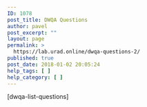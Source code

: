 ```yaml
---
ID: 1078
post_title: DWQA Questions
author: pavel
post_excerpt: ""
layout: page
permalink: >
  https://lab.urad.online/dwqa-questions-2/
published: true
post_date: 2018-01-02 20:05:24
help_tags: [ ]
help_category: [ ]
---
```

[dwqa-list-questions]
